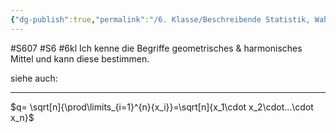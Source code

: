 ```yaml
---
{"dg-publish":true,"permalink":"/6. Klasse/Beschreibende Statistik, Wahrscheinlichkeit/geometrisches & harmonisches Mittel/"}
---
```


#S607 #S6 #6kl
Ich kenne die Begriffe geometrisches & harmonisches Mittel und kann diese bestimmen.

siehe auch:
___

$q= \sqrt[n]{\prod\limits_{i=1}^{n}{x_i}}=\sqrt[n]{x_1\cdot x_2\cdot...\cdot x_n}$

